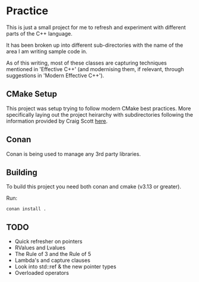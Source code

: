 # Practice

This is just a small project for me to refresh and experiment with different parts of the C++ language.

It has been broken up into different sub-directories with the name of the area I am writing sample code in.

As of this writing, most of these classes are capturing techniques mentioned in 'Effective C++' (and modernising them, if relevant, through suggestions in 'Modern Effective C++').

## CMake Setup

This project was setup trying to follow modern CMake best practices. More specifically laying out the project heirarchy with subdirectories following the information provided by Craig Scott [here](https://crascit.com/2016/01/31/enhanced-source-file-handling-with-target_sources/).

## Conan

Conan is being used to manage any 3rd party libraries.

## Building

To build this project you need both conan and cmake (v3.13 or greater).

Run:

`conan install .`

## TODO

- Quick refresher on pointers
- RValues and Lvalues
- The Rule of 3 and the Rule of 5
- Lambda's and capture clauses
- Look into std::ref & the new pointer types
- Overloaded operators
